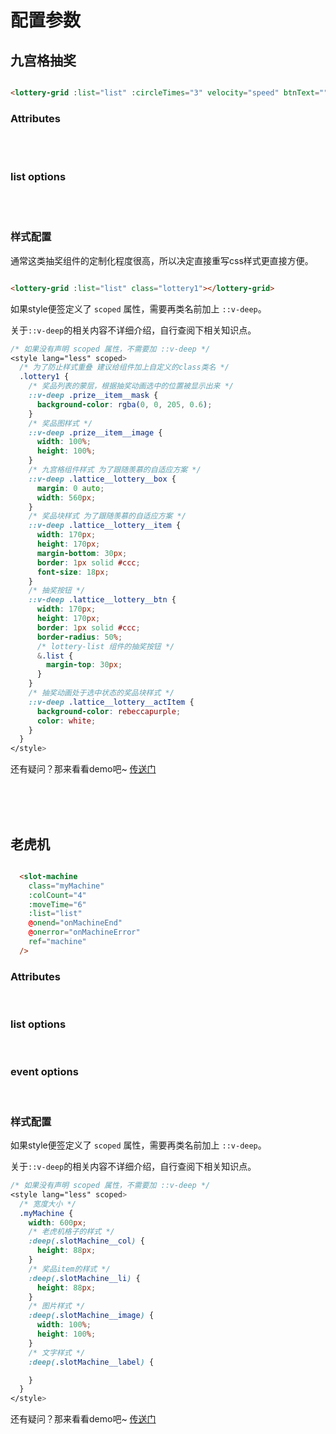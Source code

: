 # 配置参数

## 九宫格抽奖

```html

<lottery-grid :list="list" :circleTimes="3" velocity="speed" btnText=""></lottery-grid>

```

### Attributes

<br />

<script>
export default {
  data() {
    return {
      attributes: [
        {
          label: 'list',
          desc: '奖品列表数据',
          type: 'array',
          values: '必填',
          default: ''
        }, {
          label: 'circleTimes',
          desc: '动画圈数',
          type: 'string, number',
          values: '-',
          default: '3'
        }, {
          label: 'velocity',
          desc: '动画效果',
          type: 'string',
          values: '匀速：invariance；慢快慢：speed',
          default: 'speed'
        }, {
          label: 'btnText',
          desc: '抽奖按钮文案',
          type: 'string',
          values: '-',
          default: '抽奖'
        },
      ],
      listOptions: [
        {
          label: 'label',
          desc: '奖品名称',
          type: 'string',
          values: '-',
          default: '空'
        }, {
          label: 'image',
          desc: '奖品图',
          type: 'string',
          values: '-',
          default: '空'
        },
      ]
    }
  }
}
</script>

<template>
  <option-table :list="attributes" />
</template>

<br />

### list options

<br />

<template>
  <option-table :list="listOptions" />
</template>

<br />

### 样式配置

通常这类抽奖组件的定制化程度很高，所以决定直接重写css样式更直接方便。

```html

<lottery-grid :list="list" class="lottery1"></lottery-grid>

```

如果style便签定义了 `scoped` 属性，需要再类名前加上 `::v-deep`。

关于`::v-deep`的相关内容不详细介绍，自行查阅下相关知识点。

```css
/* 如果没有声明 scoped 属性，不需要加 ::v-deep */
<style lang="less" scoped>
  /* 为了防止样式重叠 建议给组件加上自定义的class类名 */
  .lottery1 {
    /* 奖品列表的蒙层，根据抽奖动画选中的位置被显示出来 */
    ::v-deep .prize__item__mask {
      background-color: rgba(0, 0, 205, 0.6);
    }
    /* 奖品图样式 */
    ::v-deep .prize__item__image {
      width: 100%;
      height: 100%;
    }
    /* 九宫格组件样式 为了跟随羡慕的自适应方案 */
    ::v-deep .lattice__lottery__box {
      margin: 0 auto;
      width: 560px;
    }
    /* 奖品块样式 为了跟随羡慕的自适应方案 */
    ::v-deep .lattice__lottery__item {
      width: 170px;
      height: 170px;
      margin-bottom: 30px;
      border: 1px solid #ccc;
      font-size: 18px;
    }
    /* 抽奖按钮 */
    ::v-deep .lattice__lottery__btn {
      width: 170px;
      height: 170px;
      border: 1px solid #ccc;
      border-radius: 50%;
      /* lottery-list 组件的抽奖按钮 */
      &.list {
        margin-top: 30px;
      }
    }
    /* 抽奖动画处于选中状态的奖品块样式 */
    ::v-deep .lattice__lottery__actItem {
      background-color: rebeccapurple;
      color: white;
    }
  }
</style>
```

还有疑问？那来看看demo吧~ [传送门](/lattice-lottery/demo)

<br />

<br />

<br />

## 老虎机

```html

  <slot-machine
    class="myMachine"
    :colCount="4"
    :moveTime="6"
    :list="list"
    @onend="onMachineEnd"
    @onerror="onMachineError"
    ref="machine"
  />

```

### Attributes

<br />

<script>
export default {
  data() {
    return {
      attributes: [
        {
          label: 'list',
          desc: '奖品列表数据',
          type: 'array',
          values: '必填',
          default: ''
        }, {
          label: 'colCount',
          desc: '老虎机列数',
          type: 'string, number',
          values: '-',
          default: '3'
        }, {
          label: 'moveTime',
          desc: '转动次数',
          type: 'string, number',
          values: '-',
          default: '4'
        }, {
          label: 'btnText',
          desc: '抽奖按钮文案',
          type: 'string',
          values: '-',
          default: '抽奖'
        },
      ],
      listOptions: [
        {
          label: 'label',
          desc: '奖品名称',
          type: 'string',
          values: '-',
          default: '空'
        }, {
          label: 'image',
          desc: '奖品图',
          type: 'string',
          values: '-',
          default: '空'
        },
      ],
      event: [
        {
          label: 'onend',
          desc: '动画结束',
          type: 'function',
          values: '动画结束，回调中奖结果',
          default: ''
        }, {
          label: 'onerror',
          desc: '错误事件',
          type: 'function',
          values: '传参异常判断，重复动画判断',
          default: ''
        }
      ],
    }
  }
}
</script>

<template>
  <option-table :list="attributes" />
</template>

### list options

<br />

<template>
  <option-table :list="listOptions" />
</template>

### event options

<br />

<template>
  <option-table :list="event" />
</template>

### 样式配置

如果style便签定义了 `scoped` 属性，需要再类名前加上 `::v-deep`。

关于`::v-deep`的相关内容不详细介绍，自行查阅下相关知识点。

```css
/* 如果没有声明 scoped 属性，不需要加 ::v-deep */
<style lang="less" scoped>
  /* 宽度大小 */
  .myMachine {
    width: 600px;
    /* 老虎机格子的样式 */
    :deep(.slotMachine__col) {
      height: 88px;
    }
    /* 奖品item的样式 */
    :deep(.slotMachine__li) {
      height: 88px;
    }
    /* 图片样式 */
    :deep(.slotMachine__image) {
      width: 100%;
      height: 100%;
    }
    /* 文字样式 */
    :deep(.slotMachine__label) {

    }
  }
</style>
```

还有疑问？那来看看demo吧~ [传送门](/demo/slot-machine.html#配置样式)